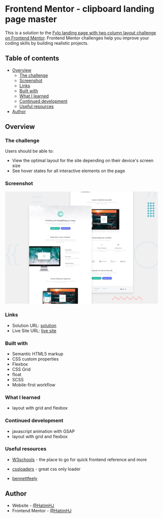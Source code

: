 # Frontend Mentor - clipboard landing page master

This is a solution to the [Fylo landing page with two column layout challenge on Frontend Mentor](https://www.frontendmentor.io/challenges/clipboard-landing-page-5cc9bccd6c4c91111378ecb9). Frontend Mentor challenges help you improve your coding skills by building realistic projects. 

## Table of contents

- [Overview](#overview)
  - [The challenge](#the-challenge)
  - [Screenshot](#screenshot)
  - [Links](#links)
  - [Built with](#built-with)
  - [What I learned](#what-i-learned)
  - [Continued development](#continued-development)
  - [Useful resources](#useful-resources)
- [Author](#author)

## Overview

### The challenge

Users should be able to:

- View the optimal layout for the site depending on their device's screen size
- See hover states for all interactive elements on the page

### Screenshot

![](./screenshot.jpg)

### Links

- Solution URL: [solution](https://github.com/HatimHJ/clipboard-landing-page)
- Live Site URL: [live site](https://hatimhj.github.io/clipboard-landing-page/)

### Built with

- Semantic HTML5 markup
- CSS custom properties
- Flexbox
- CSS Grid
- float
- SCSS
- Mobile-first workflow

### What I learned

- layout with grid and flexbox


### Continued development
- javascript animation with GSAP
- layout with grid and flexbox

### Useful resources

- [W3schools](https://www.w3schools.com/) - the place to go for quick frontend reference and more

- [cssloaders](https://cssloaders.github.io/) - great css only loader

- [bennettfeely](https://bennettfeely.com/clippy/) 

## Author

- Website         - [@HatimHJ](https://github.com/HatimHJ)
- Frontend Mentor - [@HatimHJ](https://www.frontendmentor.io/profile/HatimHJ)
